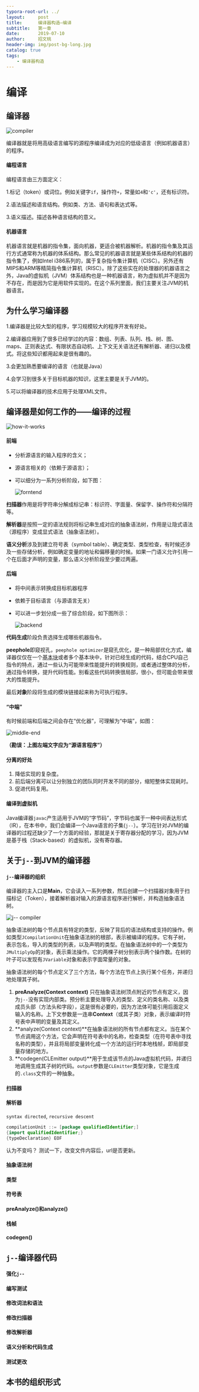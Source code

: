 ```yaml
---
typora-root-url: ../
layout:     post
title:      编译器构造—编译
subtitle:   第一章
date:       2019-07-10
author:     招文桃
header-img: img/post-bg-long.jpg
catalog: true
tags:
    - 编译器构造
---
```


# 编译

## 编译器

![compiler](/img/compiler.png)

编译器就是将用高级语言编写的源程序编译成为对应的低级语言（例如机器语言）的程序。

#### 编程语言

编程语言由三方面定义：

1.标记（token）或词位。例如关键字`if`，操作符`+`，常量如`4`和`'c'`，还有标识符。

2.语法描述和语言结构。例如类、方法、语句和表达式等。

3.语义描述。描述各种语言结构的意义。

#### 机器语言

机器语言就是机器的指令集，面向机器，更适合被机器解析。机器的指令集及其运行方式通常称为机器的体系结构。那么常见的机器语言就是某些体系结构的机器的指令集了，例如Intel i386系列的，属于复杂指令集计算机（CISC）。另外还有MIPS和ARM等精简指令集计算机（RISC）。除了这些实在的处理器的机器语言之外，Java的虚拟机（JVM）体系结构也是一种机器语言，称为虚拟机并不是因为不存在，而是因为它是用软件实现的。在这个系列里面，我们主要关注JVM的机器语言。

## 为什么学习编译器

1.编译器是比较大型的程序，学习规模较大的程序开发有好处。

2.编译器应用到了很多已经学过的内容：数组、列表、队列、栈、树、图、maps、正则表达式、有限状态自动机、上下文无关语法还有解析器、递归以及模式。将这些知识都用起来是很有趣的。

3.会更加熟悉要编译的语言（也就是Java）

4.会学习到很多关于目标机器的知识，这里主要是关于JVM的。

5.可以将编译器的技术应用于处理XML文件。

## 编译器是如何工作的——编译的过程



![how-it-works](/img/how-it-works.png)



#### 前端

- 分析源语言的输入程序的含义；

- 源语言相关的（依赖于源语言）；

- 可以细分为一系列分析阶段，如下图：

  
  
  ![forntend](/img/frontend.png)
  
  

**扫描器**作用是将字符串分解成标记串：标识符、字面量、保留字、操作符和分隔符等。

**解析器**是按照一定的语法规则将标记串生成对应的抽象语法树，作用是让隐式语法（源程序）变成显式语法（抽象语法树）。

**语义分析**涉及到建立符号表（symbol table）、确定类型、类型检查，有时候还涉及一些存储分析，例如确定变量的地址和偏移量的时候。如果一门语义允许引用一个在后面才声明的变量，那么语义分析阶段至少要过两遍。

#### 后端

- 将中间表示转换成目标机器程序

- 依赖于目标语言（与源语言无关）

- 可以进一步划分成一些了综合阶段，如下图所示：

  

  ![backend](/img/backend.png)



**代码生成**阶段负责选择生成哪些机器指令。

**peephole**即窥视孔，`peephole optimizer`是窥孔优化，是一种局部优化方式，编译器仅仅在一个[基本块](https://baike.baidu.com/item/基本块/6316788)或者多个基本块中，针对已经生成的代码，结合CPU自己指令的特点，通过一些认为可能带来性能提升的转换规则，或者通过整体的分析，通过指令转换，提升代码性能。别看这些代码转换很局部，很小，但可能会带来很大的性能提升。

最后**对象**阶段将生成的模块链接起来称为可执行程序。

#### “中端”

有时候前端和后端之间会存在“优化器”，可理解为“中端”，如图：



![middle-end](/img/middle-end.png)

**（勘误：上图左端文字应为“源语言程序”）**

#### 分离的好处

1. 降低实现的复杂度。
2. 前后端分离可以让分别独立的团队同时开发不同的部分，缩短整体实现耗时。
3. 促进代码复用。

#### 编译到虚拟机 
Java编译器`javac`产生适用于JVM的“字节码”，字节码也属于一种中间表达形式（IR），在本书中，我们会编译一个Java语言的子集(`j--`）。学习在针对JVM的编译器的过程还缺少了一个方面的经验，那就是关于寄存器分配的学习，因为JVM是基于栈（Stack-based）的虚拟机，没有寄存器。

## 关于`j--`到JVM的编译器

#### `j--`编译器的组织

编译器的主入口是**Main**，它会读入一系列参数，然后创建一个扫描器对象用于扫描标记（Token），接着解析器对输入的源语言程序进行解析，并构造抽象语法树。

![j-- compiler](/img/j--compiler.png)

抽象语法树的每个节点具有特定的类型，反映了背后的语法结构或支持的操作。例如类型`JCompilationUnit`在抽象语法树的根部，表示被编译的程序。它有子树，表示包名，导入的类型的列表，以及声明的类型。在抽象语法树中的一个类型为`JMultiplyOp`的对象，表示乘法操作。它的两棵子树分别表示两个操作数。在树的叶子可以发现有`JVariable`对象和表示字面常量的对象。

抽象语法树的每个节点定义了三个方法，每个方法在节点上执行某个任务，并递归地处理其子树。

1. **preAnalyze(Context context)** 只在抽象语法树顶点附近的节点有定义，因为`j--`没有实现内部类。预分析主要处理导入的类型、定义的类名称、以及类成员头部（方法头和字段），这是很有必要的，因为方法体可能引用后面定义输入的名称。上下文参数是一连串**Context**（或其子类）对象，表示编译时符号表中声明的变量及其定义。
2. **analyze(Context context)**在抽象语法树的所有节点都有定义。当在某个节点调用这个方法，它会声明在符号表中的名称，检查类型（在符号表中寻找名称的类型），并且将局部变量转化成一个方法的运行时本地栈帧，即局部变量存储的地方。
3. **codegen(CLEmitter output)**用于生成该节点的Java虚拟机代码，并递归地调用生成其子树的代码。`output`参数是`CLEmitter`类型对象，它是生成的`.class`文件的一种抽象。

#### 扫描器



#### 解析器

`syntax directed`, `recursive descent`

```java
compilationUnit ::= [package qualifiedIdentifier;]
{import qualifiedIdentifier;}
{typeDeclaration} EOF
```
认为不变吗？
测试一下，改变文件内容后，url是否更新。




#### 抽象语法树

#### 类型

#### 符号表

#### preAnalyze()和analyze()

#### 栈帧

#### codegen()

## `j--`编译器代码

#### 强化`j--`

#### 编写测试

#### 修改词法和语法

#### 修改扫描器

#### 修改解析器

#### 语义分析和代码生成

#### 测试更改

## 本书的组织形式

